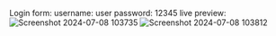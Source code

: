 Login form: 
username: user
password: 12345
live preview: 
![Screenshot 2024-07-08 103735](https://github.com/PuneetKatiyar/Crime-reporting-website/assets/96286323/bc6c7ccc-0f53-4d83-8e88-86c396cb9d00)
![Screenshot 2024-07-08 103812](https://github.com/PuneetKatiyar/Crime-reporting-website/assets/96286323/8dc2bb6a-5b7b-4669-967e-17ac1c9e0387)

